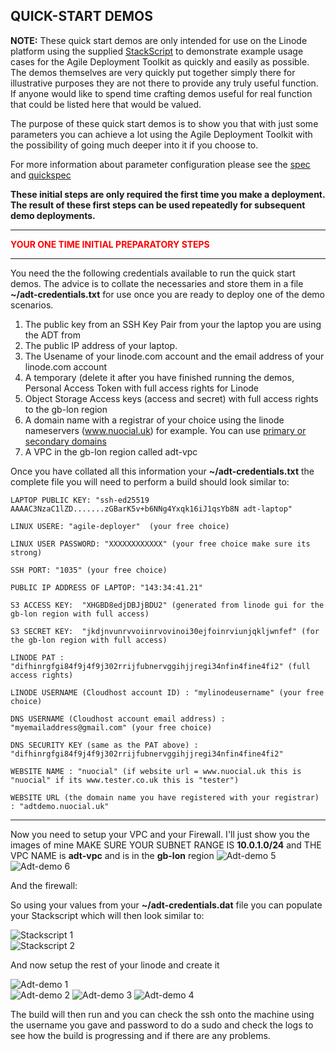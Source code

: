## QUICK-START DEMOS  

**NOTE:** These quick start demos are only intended for use on the Linode platform using the supplied [StackScript](https://cloud.linode.com/stackscripts/635271) to demonstrate example usage cases for the Agile Deployment Toolkit as quickly and easily as possible.  The demos themselves are very quickly put together simply there for illustrative purposes they are not there to provide any truly useful function. If anyone would like to spend time crafting demos useful for real function that could be listed here that would be valued. 

The purpose of these quick start demos is to show you that with just some parameters you can achieve a lot using the Agile Deployment Toolkit with the possibility of going much deeper into it if you choose to.

For more information about parameter configuration please see the [spec](https://github.com/wintersys-projects/adt-build-machine-scripts/blob/main/templatedconfigurations/specification.md) and [quickspec](https://github.com/wintersys-projects/adt-build-machine-scripts/blob/main/templatedconfigurations/quick_specification.dat)

**These initial steps are only required the first time you make a deployment. The result of these first steps can be used repeatedly for subsequent demo deployments.** 

--------------------------
<span style="color:red">**YOUR ONE TIME INITIAL PREPARATORY STEPS**</span>

--------------------------

You need the the following credentials available to run the quick start demos. The advice is to collate the necessaries and store them in a file **~/adt-credentials.txt** for use once you are ready to deploy one of the demo scenarios. 

1. The public key from an SSH Key Pair from your the laptop you are using the ADT from
3. The public IP address of your laptop. 
4. The Usename of your linode.com account and the email address of your linode.com account
5. A temporary (delete it after you have finished running the demos, Personal Access Token with full access rights for Linode
6. Object Storage Access keys (access and secret) with full access rights to the gb-lon region
7. A domain name with a registrar of your choice using the linode nameservers (www.nuocial.uk) for example. You can use [primary or secondary domains](https://techdocs.akamai.com/cloud-computing/docs/create-a-domain)
8. A VPC in the gb-lon region called adt-vpc

Once you have collated all this information your **~/adt-credentials.txt** the complete file you will need to perform a build should look similar to:

````LAPTOP PUBLIC KEY: "ssh-ed25519 AAAAC3NzaC1lZD.......zGBarK5v+b6NNg4Yxqk16iJ1qsYb8N adt-laptop"````  

````LINUX USERE: "agile-deployer"  (your free choice)````  

````LINUX USER PASSWORD: "XXXXXXXXXXXX" (your free choice make sure its strong)```` 

````SSH PORT: "1035" (your free choice)````  

````PUBLIC IP ADDRESS OF LAPTOP: "143:34:41.21"````

````S3 ACCESS KEY:  "XHGBD8edjDBJjBDU2" (generated from linode gui for the gb-lon region with full access)````  

````S3 SECRET KEY:  "jkdjnvunrvvoiinrvovinoi30ejfoinrviunjqkljwnfef" (for the gb-lon region with full access)````  

````LINODE PAT : "difhinrgfgi84f9j4f9j302rrijfubnervggihjjregi34nfin4fine4fi2" (full access rights)````  

````LINODE USERNAME (Cloudhost account ID) : "mylinodeusername" (your free choice)````  

````DNS USERNAME (Cloudhost account email address) : "myemailaddress@gmail.com" (your free choice)````  

````DNS SECURITY KEY (same as the PAT above) : "difhinrgfgi84f9j4f9j302rrijfubnervggihjjregi34nfin4fine4fi2"````  

````WEBSITE NAME : "nuocial" (if website url = www.nuocial.uk this is "nuocial" if its www.tester.co.uk this is "tester")````  

````WEBSITE URL (the domain name you have registered with your registrar) : "adtdemo.nuocial.uk"````  

----------------------------

Now you need to setup your VPC and your Firewall. I'll just show you the images of mine
MAKE SURE YOUR SUBNET RANGE IS **10.0.1.0/24** and THE VPC NAME is **adt-vpc** and is in the **gb-lon** region
![](images/adt-demo5.png "Adt-demo 5") 
![](images/adt-demo6.png "Adt-demo 6") 

And the firewall:



So using your values from your **~/adt-credentials.dat** file you can populate your Stackscript which will then look similar to:

![](images/stackscript1.png "Stackscript 1")  
![](images/stackscript2.png "Stackscript 2")  

And now setup the rest of your linode and create it

![](images/adt-demo1.png "Adt-demo 1")  
![](images/adt-demo2.png "Adt-demo 2") 
![](images/adt-demo3.png "Adt-demo 3") 
![](images/adt-demo4.png "Adt-demo 4") 

The build will then run and you can check the ssh onto the machine using the username you gave and password to do a sudo and check the logs to see how the build is progressing and if there are any problems. 




